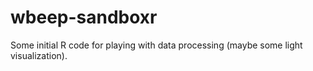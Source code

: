 # wbeep-sandboxr
Some initial R code for playing with data processing (maybe some light visualization).
